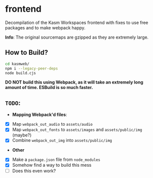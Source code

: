 # frontend
Decompilation of the Kasm Workspaces frontend with fixes to use free packages and to make webpack happy.

**Info**: The original sourcemaps are gzipped as they are extremely large.

## How to Build?
```bash
cd kasmweb/
npm i --legacy-peer-deps
node build.cjs
```
**DO NOT build this using Webpack, as it will take an extremely long amount of time. ESBuild is so much faster.**

## `TODO`:

- **Mapping Webpack'd files**:
- [x] Map `webpack_out_audio` to `assets/audio`
- [x] Map `webpack_out_fonts` to `assets/images` and `assets/public/img` (maybe?)
- [x] Combine `webpack_out_img` into `assets/public/img`

- **Other**
- [x] Make a `package.json` file from `node_modules`
- [x] Somehow find a way to build this mess
- [ ] Does this even work?
